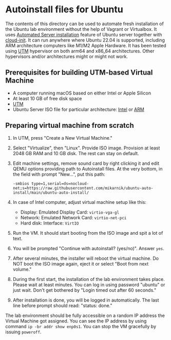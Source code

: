 Autoinstall files for Ubuntu
============================

The contents of this directory can be used to automate fresh installation
of the Ubuntu lab environment without the help of Vagrant or Virtualbox. It uses
[Automated Server
installation](https://ubuntu.com/server/docs/install/autoinstall) feature
of Ubuntu server together with [cloud-init](https://cloud-init.io/). It can
run anywhere where Ubuntu 22.04 is supported, including ARM architecture
computers like M1/M2 Apple Hardware. It has been tested using
[UTM](https://mac.getutm.app/) hypervisor on both arm64 and x86_64
architectures. Other hypervisors and/or architectures might or might not
work.

Prerequisites for building UTM-based Virtual Machine
----------------------------------------------------
 - A computer running macOS based on either Intel or Apple Silicon
 - At least 10 GB of free disk space
 - [UTM](https://mac.getutm.app/)
 - Ubuntu Server ISO file for particular architecture:
   [Intel](https://ubuntu.com/download/server) or
   [ARM](https://ubuntu.com/download/server/arm)

Preparing virtual machine from scratch
--------------------------------------

1. In UTM, press "Create a New Virtual Machine."
2. Select "Virtualize", then "Linux". Provide ISO image. Provision at least 2048
   GB RAM and 10 GB disk. The rest can stay on default.
3. Edit machine settings, remove sound card by right clicking it and edit QEMU
   options providing path to Autoinstall files. At the very bottom, in the field
   with prompt "New…", put this path:
   
   ```
   -smbios type=1,serial=ds=nocloud-net;s=https://raw.githubusercontent.com/mikarnik/ubuntu-auto-install/main/ubuntu-auto-install/
   ```
4. In case of Intel computer, adjust virtual machine setup like this:
   - Display: Emulated Display Card: `virtio-vga-gl`
   - Network: Emulated Network Card: `virtio-net-pci`
   - Hard disk: Interface: `VirtIO`

5. Run the VM. It should start booting from the ISO image and spit a lot of
   text.
6. You will be prompted "Continue with autoinstall? (yes/no)". Answer `yes`.
7. After several minutes, the installer will reboot the virtual machine. Do NOT
   boot the ISO image again, eject it or select "Boot from next volume."
8. During the first start, the installation of the lab environment takes place.
   Please wait at least minutes. You can log in using password "ubuntu" or
   just wait. Don't get bothered by "Login timed out after 60 seconds."
9. After installation is done, you will be logged in automatically. The last
   line before prompt should read: "status: done."

The lab environment should be fully accessible on a random IP address the
Virtual Machine got assigned. You can see the IP address by using command
`ip -br addr show enp0s1`. You can stop the VM gracefully by issuing `poweroff`.
